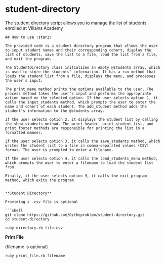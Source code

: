 # student-directory
The student directory script allows you to manage the list of students enrolled at VIllains Academy

```
## How to use :star2:

The provided code is a student directory program that allows the user to input student names and their corresponding cohort, display the list of students, save the list to a file, load the list from a file, and exit the program.

The StudentDirectory class initializes an empty @students array, which is used to store the students' information. It has a run method that loads the student list from a file, displays the menu, and processes the user's input.

The print_menu method prints the options available to the user. The process method takes the user's input and performs the appropriate action based on the selected option. If the user selects option 1, it calls the input_students method, which prompts the user to enter the name and cohort of each student. The add_student method adds the student's information to the @students array.

If the user selects option 2, it displays the student list by calling the show_students method. The print_header, print_student_list, and print_footer methods are responsible for printing the list in a formatted manner.

If the user selects option 3, it calls the save_students method, which writes the student list to a file in comma-separated values (CSV) format. The user is prompted to enter a filename.

If the user selects option 4, it calls the load_students_menu method, which prompts the user to enter a filename to load the student list from.

Finally, if the user selects option 9, it calls the exit_program method, which exits the program.


**Student Directory**

Providing a .csv file is optional

```shell
git clone https://github.com/Oztheproblem/student-directory.git
cd student-directory

ruby directory.rb file.csv
```

**Print File**

(filename is optional)

```shell
ruby print_file.rb filename
```
